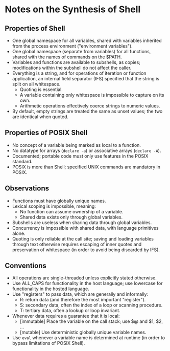 Notes on the Synthesis of Shell
===============================

Properties of Shell
-------------------

* One global namespace for all variables, shared with variables
  inherited from the process environment ("environment variables").
* One global namespace (separate from variables) for all functions,
  shared with the names of commands on the $PATH.
* Variables and functions are available to subshells, as copies;
  modifications within the subshell do not affect the caller.
* Everything is a string, and for operations of iteration or function
  application, an internal field separator (IFS) specified that the string is
  split on all whitespace.
  - Quoting is essential.
  - A variable containing only whitespace is impossible to capture on its own.
  - Arithmetic operations effectively coerce strings to numeric values.
* By default, empty strings are treated the same as unset values;
  the two are identical when quoted.


Properties of POSIX Shell
-------------------------

* No concept of a variable being marked as local to a function.
* No datatype for arrays (`declare -a`) or associative arrays (`declare -A`).
* Documented; portable code must only use features in the POSIX standard.
* POSIX is more than Shell; specified UNIX commands are mandatory in POSIX.


Observations
------------

* Functions must have globally unique names.
* Lexical scoping is impossible, meaning:
  - No function can assume ownership of a variable.
  - Shared data exists only through global variables.
* Subshells are useless when sharing data through global variables.
* Concurrency is impossible with shared data, with language primitives alone.
* Quoting is only reliable at the call site; saving and loading variables
  through text otherwise requires escaping of inner quotes and preservation of
  whitespace (in order to avoid being discarded by IFS).


Conventions
-----------

* All operations are single-threaded unless explicitly stated otherwise.
* Use ALL_CAPS for functionality in the host language;
  use lowercase for functionality in the hosted language.
* Use "registers" to pass data, which are generally and informally:
  - R: return data (and therefore the most important "register").
  - S: secondary data, often the index of a loop or scanning procedure.
  - T: tertiary data, often a lookup or loop invariant.
* Whenever data requires a guarantee that it is local:
  - [immutable] Place the variable on the call stack; use $@ and $1, $2, ...
  - [mutable] Use deterministic globally unique variable names.
* Use `eval` whenever a variable name is determined at runtime
  (in order to bypass limitations of POSIX Shell).
